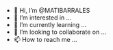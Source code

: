 - 👋 Hi, I’m @MATIBARRALES
- 👀 I’m interested in ...
- 🌱 I’m currently learning ...
- 💞️ I’m looking to collaborate on ...
- 📫 How to reach me ...

<!---
MATIBARRALES/MATIBARRALES is a ✨ special ✨ repository because its `README.md` (this file) appears on your GitHub profile.
You can click the Preview link to take a look at your changes.
--->
